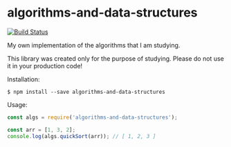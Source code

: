 # algorithms-and-data-structures
[![Build Status](https://travis-ci.org/joisadler/algorithms-and-data-structures.svg?branch=master)](https://travis-ci.org/joisadler/algorithms-and-data-structures)

My own implementation of the algorithms that I am studying.

This library was created only for the purpose of studying. Please do not use it in your production code!


Installation:

`$ npm install --save algorithms-and-data-structures`

Usage:

```javascript
const algs = require('algorithms-and-data-structures');

const arr = [1, 3, 2];
console.log(algs.quickSort(arr)); // [ 1, 2, 3 ]
```
